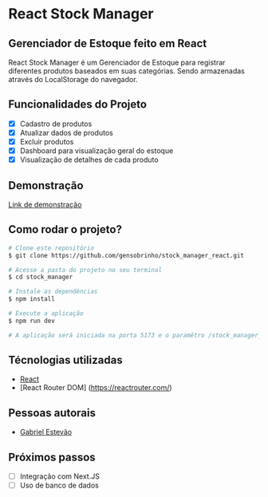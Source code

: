 # React Stock Manager

## Gerenciador de Estoque feito em React

  React Stock Manager é um Gerenciador de Estoque para registrar diferentes produtos baseados em suas categórias. Sendo armazenadas através do LocalStorage do navegador.

## Funcionalidades do Projeto

- [x] Cadastro de produtos
- [x] Atualizar dados de produtos
- [x] Excluir produtos
- [x] Dashboard para visualização geral do estoque
- [x] Visualização de detalhes de cada produto

## Demonstração

[Link de demonstração](https://gensobrinho.github.io/stock_manager_react/#/items/5933974)

## Como rodar o projeto?

``` bash
# Clone este repositório
$ git clone https://github.com/gensobrinho/stock_manager_react.git

# Acesse a pasta do projeto no seu terminal 
$ cd stock_manager

# Instale as dependências 
$ npm install 

# Execute a aplicação
$ npm run dev

# A aplicação será iniciada na porta 5173 e o paramêtro /stock_manager_react/, acesse pelo navegador: http://localhost:5173/stock_manager_react/

```

## Técnologias utilizadas

- [React](https://react.dev)
- [React Router DOM] (https://reactrouter.com/)

## Pessoas autorais

- [Gabriel Estevão](https://www.linkedin.com/in/gabrielestevaons/)

 ## Próximos passos

- [ ] Integração com Next.JS
- [ ] Uso de banco de dados 
